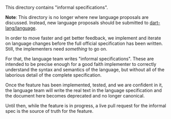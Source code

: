 This directory contains "informal specifications".

**Note**: This directory is no longer where new language proposals are
discussed. Instead, new language proposals should be submitted to
[dart-lang/language](https://github.com/dart-lang/language).

In order to move faster and get better feedback, we implement and iterate on
language changes before the full official specification has been written. Still,
the implementers need *something* to go on.

For that, the language team writes "informal specifications". These are
intended to be precise enough for a good faith implementer to correctly
understand the syntax and semantics of the language, but without all of the
laborious detail of the complete specification.

Once the feature has been implemented, tested, and we are confident in it, the
language team will write the real text in the language specification and the
document here becomes deprecated and no longer canonical.

Until then, while the feature is in progress, a live pull request for the
informal spec is the source of truth for the feature.
